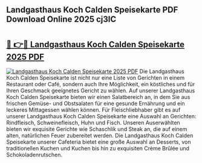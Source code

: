 ## Landgasthaus Koch Calden Speisekarte PDF Download Online 2025 cj3lC

# <h2><a href="http://gcc58r.nevu.top/?p=Landgasthaus+Koch+Calden+Speisekarte">🔗 👉🔴 Landgasthaus Koch Calden Speisekarte 2025 PDF</a></h2>

[![Landgasthaus Koch Calden Speisekarte 2025 PDF](https://i.imgur.com/dBaPXMq.png)](http://gcc58r.nevu.top/?p=Landgasthaus+Koch+Calden+Speisekarte)
Die Landgasthaus Koch Calden Speisekarte ist nicht nur eine Liste von Gerichten in einem Restaurant oder Café, sondern auch Ihre Möglichkeit, ein köstliches und für Ihren Geschmack geeignetes Gericht zu wählen. Auf unserer Landgasthaus Koch Calden Speisekarte bieten wir einen Salatbereich an, in dem Sie aus frischen Gemüse- und Obstsalaten für eine gesunde Ernährung und ein leckeres Mittagessen wählen können. Für Fleischliebhaber gibt es auf unserer Landgasthaus Koch Calden Speisekarte eine Auswahl an Gerichten: Rindfleisch, Schweinefleisch, Huhn und Fisch. Unseren Auserwählten bieten wir exquisite Gerichte wie Schaschlik und Steak an, die auf einem alten, natürlichen Feuer zubereitet werden. Die Landgasthaus Koch Calden Speisekarte unserer Cafeteria bietet eine große Auswahl an Desserts, von traditionellen Kuchen und Kuchen bis hin zu exquisiten Crème Brûlée und Schokoladenrutschen.
